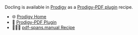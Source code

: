 Docling is available in [Prodigy][home] as a [Prodigy-PDF plugin][plugin] recipe.

- 🌐 [Prodigy Home][home]
- 🔌 [Prodigy-PDF Plugin][plugin]
- 🧑🏽‍🍳 [pdf-spans.manual Recipe][recipe]

[home]: https://prodi.gy/
[plugin]: https://prodi.gy/docs/plugins#pdf
[recipe]: https://prodi.gy/docs/plugins#pdf-spans.manual
